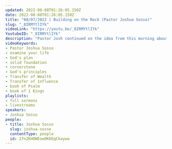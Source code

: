 ```yaml
---
updated: 2022-08-08T01:26:05.150Z
date: 2022-08-08T01:26:05.150Z
title: "08/07/2022 | Building on the Rock (Pastor Joshua Sosso)"
slug: "_8IRMYtlIYk"
videoLink: "https://youtu.be/_8IRMYtlIYk"
YoutubeID: "_8IRMYtlIYk"
description: "Pastor Josh continued on the idea from this morning about reexamining every area of our lives and line it up with God's plan. Pastor Josh adds on that we need to build every area on solid foundations. In the Bible, there were people who built up on the rock and the sand. The houses built on sand were wiped away, while the house built on rock stood for ages. Success is determined by your foundation built on God. If you have businesses or projects that aren't founded on God's principles, then you are working in vain. So, examine every area of your life and see what work you are doing in vain. When you go to God and get his direction, he will save you time and headaches.\n"
videoKeywords:
- Pastor Joshua Sosso
- examine your life
- God's plan
- solid foundation
- cornerstone
- God's principles
- Transfer of Wealth
- Transfer of Influence
- book of Psalm
- book of 1 Kings
playlists:
- full sermons
- livestreams
speakers:
- Joshua Sosso
people:
- title: Joshua Sosso
  slug: joshua-sosso
  contentType: people
  id: 2fn2KHOWEow0K6EqCkaywa
---
```

